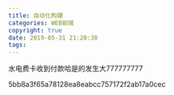 ```yaml
---
title: 自动化构建
categories: WEB前端
copyright: true
date: 2019-05-31 21:20:38
tags:
---
```

水电费卡收到付款哈是的发生大777777777


5bb8a3f65a78128ea8eabcc757172f2ab17a0cec